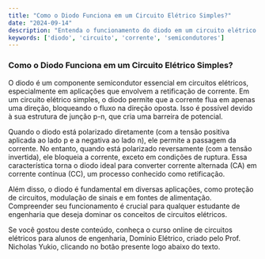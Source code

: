 ```yaml
---
title: "Como o Diodo Funciona em um Circuito Elétrico Simples?"
date: "2024-09-14"
description: "Entenda o funcionamento do diodo em um circuito elétrico simples e sua importância nos estudos de engenharia."
keywords: ['diodo', 'circuito', 'corrente', 'semicondutores']
---
```


### Como o Diodo Funciona em um Circuito Elétrico Simples?

O diodo é um componente semicondutor essencial em circuitos elétricos, especialmente em aplicações que envolvem a retificação de corrente. Em um circuito elétrico simples, o diodo permite que a corrente flua em apenas uma direção, bloqueando o fluxo na direção oposta. Isso é possível devido à sua estrutura de junção p-n, que cria uma barreira de potencial.

Quando o diodo está polarizado diretamente (com a tensão positiva aplicada ao lado p e a negativa ao lado n), ele permite a passagem da corrente. No entanto, quando está polarizado reversamente (com a tensão invertida), ele bloqueia a corrente, exceto em condições de ruptura. Essa característica torna o diodo ideal para converter corrente alternada (CA) em corrente contínua (CC), um processo conhecido como retificação.

Além disso, o diodo é fundamental em diversas aplicações, como proteção de circuitos, modulação de sinais e em fontes de alimentação. Compreender seu funcionamento é crucial para qualquer estudante de engenharia que deseja dominar os conceitos de circuitos elétricos.

Se você gostou deste conteúdo, conheça o curso online de circuitos elétricos para alunos de engenharia, Domínio Elétrico, criado pelo Prof. Nicholas Yukio, clicando no botão presente logo abaixo do texto.